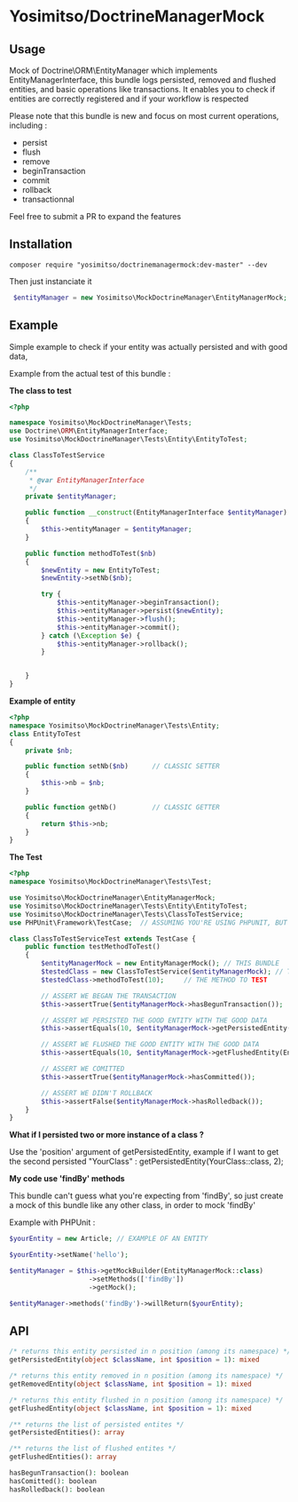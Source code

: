 Yosimitso/DoctrineManagerMock
=============================

Usage
---------
Mock of Doctrine\ORM\EntityManager which implements EntityManagerInterface, this bundle logs persisted, removed and flushed entities, and basic operations like transactions.
It enables you to check if entities are correctly registered and if your workflow is respected

Please note that this bundle is new and focus on most current operations, including :
- persist
- flush
- remove
- beginTransaction
- commit
- rollback
- transactionnal

Feel free to submit a PR to expand the features

Installation
--------------
````
composer require "yosimitso/doctrinemanagermock:dev-master" --dev
````
Then just instanciate it
````php 
 $entityManager = new Yosimitso\MockDoctrineManager\EntityManagerMock;
````
Example
---------------
Simple example to check if your entity was actually persisted and with good data,

Example from the actual test of this bundle :

**The class to test**

````php
<?php

namespace Yosimitso\MockDoctrineManager\Tests;
use Doctrine\ORM\EntityManagerInterface;
use Yosimitso\MockDoctrineManager\Tests\Entity\EntityToTest;

class ClassToTestService
{
    /**
     * @var EntityManagerInterface
     */
    private $entityManager;

    public function __construct(EntityManagerInterface $entityManager) // YOU CAN TYPE ENTITYMANAGERINTERFACE
    {
        $this->entityManager = $entityManager;
    }

    public function methodToTest($nb)
    {
        $newEntity = new EntityToTest;
        $newEntity->setNb($nb);

        try {
            $this->entityManager->beginTransaction();
            $this->entityManager->persist($newEntity);
            $this->entityManager->flush();
            $this->entityManager->commit();
        } catch (\Exception $e) {
            $this->entityManager->rollback();
        }


    }
}
````

**Example of entity**
```php
<?php
namespace Yosimitso\MockDoctrineManager\Tests\Entity;
class EntityToTest
{
    private $nb;

    public function setNb($nb)      // CLASSIC SETTER
    {
        $this->nb = $nb;
    }

    public function getNb()         // CLASSIC GETTER
    {
        return $this->nb;
    }
}

````

**The Test**
```php
<?php
namespace Yosimitso\MockDoctrineManager\Tests\Test;

use Yosimitso\MockDoctrineManager\EntityManagerMock;
use Yosimitso\MockDoctrineManager\Tests\Entity\EntityToTest;
use Yosimitso\MockDoctrineManager\Tests\ClassToTestService;
use PHPUnit\Framework\TestCase;  // ASSUMING YOU'RE USING PHPUNIT, BUT IT WORKS WITH ANY TESTING FRAMEWORK

class ClassToTestServiceTest extends TestCase {
    public function testMethodToTest()
    {
        $entityManagerMock = new EntityManagerMock(); // THIS BUNDLE 
        $testedClass = new ClassToTestService($entityManagerMock); // THE CLASS TO TEST
        $testedClass->methodToTest(10);     // THE METHOD TO TEST

        // ASSERT WE BEGAN THE TRANSACTION
        $this->assertTrue($entityManagerMock->hasBegunTransaction());

        // ASSERT WE PERSISTED THE GOOD ENTITY WITH THE GOOD DATA
        $this->assertEquals(10, $entityManagerMock->getPersistedEntity(EntityToTest::class)->getNb());

        // ASSERT WE FLUSHED THE GOOD ENTITY WITH THE GOOD DATA
        $this->assertEquals(10, $entityManagerMock->getFlushedEntity(EntityToTest::class)->getNb());

        // ASSERT WE COMITTED
        $this->assertTrue($entityManagerMock->hasCommitted());

        // ASSERT WE DIDN'T ROLLBACK
        $this->assertFalse($entityManagerMock->hasRolledback());
    }
}
````

**What if I persisted two or more instance of a class ?**

Use the 'position' argument of getPersistedEntity, example if I want to get the second persisted "YourClass" : getPersistedEntity(YourClass::class, 2);

**My code use 'findBy' methods**

This bundle can't guess what you're expecting from 'findBy',
so just create a mock of this bundle like any other class, in order to mock 'findBy'

Example with PHPUnit :
````php
$yourEntity = new Article; // EXAMPLE OF AN ENTITY

$yourEntity->setName('hello');

$entityManager = $this->getMockBuilder(EntityManagerMock::class)
                    ->setMethods(['findBy'])
                    ->getMock();

$entityManager->methods('findBy')->willReturn($yourEntity);
````

API
-------------------
````php
/* returns this entity persisted in n position (among its namespace) */
getPersistedEntity(object $className, int $position = 1): mixed

/* returns this entity removed in n position (among its namespace) */
getRemovedEntity(object $className, int $position = 1): mixed

/* returns this entity flushed in n position (among its namespace) */
getFlushedEntity(object $className, int $position = 1): mixed

/** returns the list of persisted entites */
getPersistedEntities(): array

/** returns the list of flushed entites */
getFlushedEntities(): array

hasBegunTransaction(): boolean
hasComitted(): boolean
hasRolledback(): boolean
````
